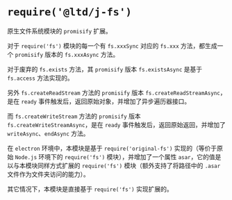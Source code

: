 # `require('@ltd/j-fs')`

原生文件系统模块的 `promisify` 扩展。

对于 `require('fs')` 模块的每一个有 `fs.xxxSync` 对应的 `fs.xxx` 方法，都生成一个 `promisify` 版本的 `fs.xxxAsync` 方法。

对于废弃的 `fs.exists` 方法，其 `promisify` 版本 `fs.existsAsync` 是基于 `fs.access` 方法实现的。

另外 `fs.createReadStream` 方法的 `promisify` 版本 `fs.createReadStreamAsync`，是在 `ready` 事件触发后，返回原始对象，并增加了异步遍历器接口。

而 `fs.createWriteStream` 方法的 `promisify` 版本 `fs.createWriteStreamAsync`，是在 `ready` 事件触发后，返回原始返回，并增加了 `writeAsync`、`endAsync` 方法。

在 `electron` 环境中，本模块是基于 `require('original-fs')` 实现的（等价于原始 `Node.js` 环境下的 `require('fs')` 模块），并增加了一个属性 `asar`，它的值是以与本模块同样方式扩展的 `require('fs')` 模块（额外支持了将路径中的 `.asar` 文件作为文件夹访问的能力）。

其它情况下，本模块是直接基于 `require('fs')` 实现扩展的。

